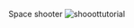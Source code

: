 Space shooter 
![shooottutorial](https://user-images.githubusercontent.com/56400884/115582579-b14c7100-a2fb-11eb-86d0-7186e2c33eeb.png)

